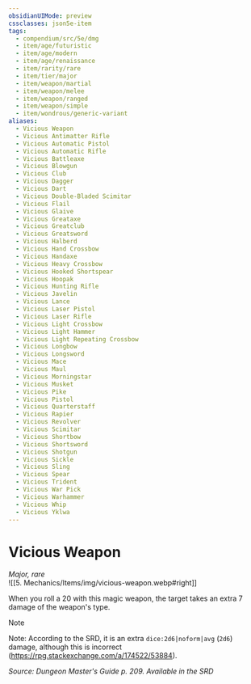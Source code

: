 ```yaml
---
obsidianUIMode: preview
cssclasses: json5e-item
tags:
  - compendium/src/5e/dmg
  - item/age/futuristic
  - item/age/modern
  - item/age/renaissance
  - item/rarity/rare
  - item/tier/major
  - item/weapon/martial
  - item/weapon/melee
  - item/weapon/ranged
  - item/weapon/simple
  - item/wondrous/generic-variant
aliases:
  - Vicious Weapon
  - Vicious Antimatter Rifle
  - Vicious Automatic Pistol
  - Vicious Automatic Rifle
  - Vicious Battleaxe
  - Vicious Blowgun
  - Vicious Club
  - Vicious Dagger
  - Vicious Dart
  - Vicious Double-Bladed Scimitar
  - Vicious Flail
  - Vicious Glaive
  - Vicious Greataxe
  - Vicious Greatclub
  - Vicious Greatsword
  - Vicious Halberd
  - Vicious Hand Crossbow
  - Vicious Handaxe
  - Vicious Heavy Crossbow
  - Vicious Hooked Shortspear
  - Vicious Hoopak
  - Vicious Hunting Rifle
  - Vicious Javelin
  - Vicious Lance
  - Vicious Laser Pistol
  - Vicious Laser Rifle
  - Vicious Light Crossbow
  - Vicious Light Hammer
  - Vicious Light Repeating Crossbow
  - Vicious Longbow
  - Vicious Longsword
  - Vicious Mace
  - Vicious Maul
  - Vicious Morningstar
  - Vicious Musket
  - Vicious Pike
  - Vicious Pistol
  - Vicious Quarterstaff
  - Vicious Rapier
  - Vicious Revolver
  - Vicious Scimitar
  - Vicious Shortbow
  - Vicious Shortsword
  - Vicious Shotgun
  - Vicious Sickle
  - Vicious Sling
  - Vicious Spear
  - Vicious Trident
  - Vicious War Pick
  - Vicious Warhammer
  - Vicious Whip
  - Vicious Yklwa
---
```

# Vicious Weapon
*Major, rare*  
![[5. Mechanics/Items/img/vicious-weapon.webp#right]]  


When you roll a 20 with this magic weapon, the target takes an extra 7 damage of the weapon's type.

> [!note]
> Note: According to the SRD, it is an extra `dice:2d6|noform|avg` (`2d6`) damage, although this is incorrect (https://rpg.stackexchange.com/a/174522/53884).

*Source: Dungeon Master's Guide p. 209. Available in the <span title='Systems Reference Document (5.1)'>SRD</span>*
